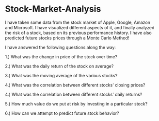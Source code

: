 # Stock-Market-Analysis
I have taken some data from the stock market of Apple, Google, Amazon and Microsoft. I have visualized different aspects of it, and finally analyzed the risk of a stock, based on its previous performance history. I have also predicted future stocks prices through a Monte Carlo Method!

I have answered the following questions along the way:

  1.) What was the change in price of the stock over time?
  
  2.) What was the daily return of the stock on average?
  
  3.) What was the moving average of the various stocks?
  
  4.) What was the correlation between different stocks' closing prices?
  
  4.) What was the correlation between different stocks' daily returns?
  
  5.) How much value do we put at risk by investing in a particular stock?
  
  6.) How can we attempt to predict future stock behavior?
